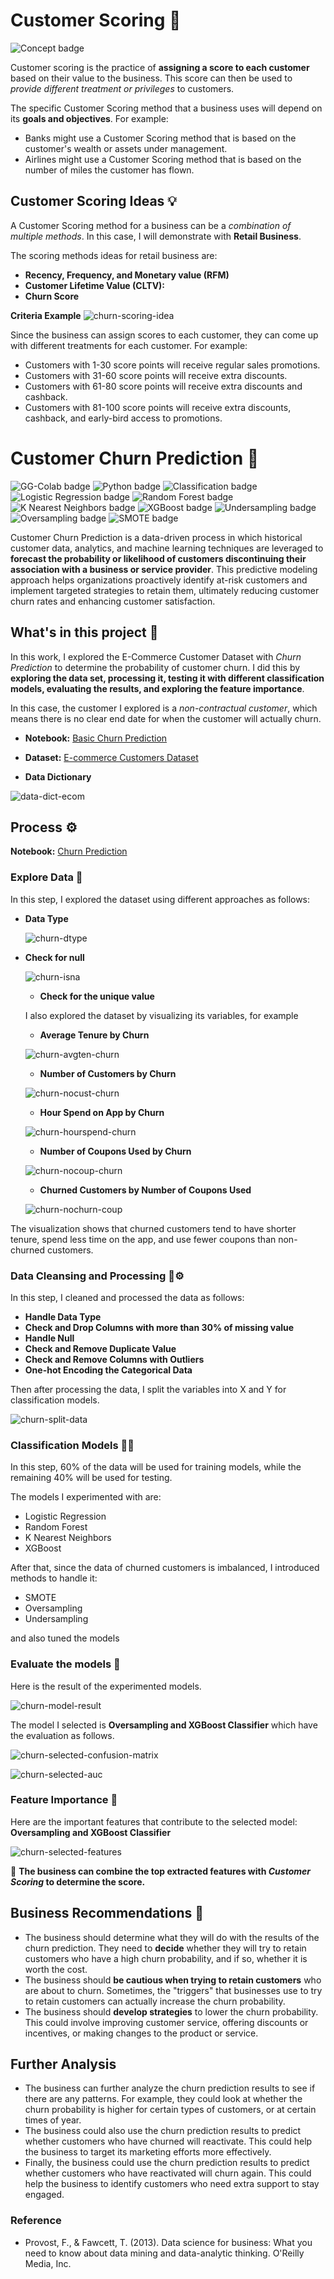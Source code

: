 # Customer Scoring 🔎
![Concept badge](https://img.shields.io/badge/-Concept-blue.svg) 

Customer scoring is the practice of **assigning a score to each customer** based on their value to the business. This score can then be used to *provide different treatment or privileges* to customers.

The specific Customer Scoring method that a business uses will depend on its **goals and objectives**. For example:

* Banks might use a Customer Scoring method that is based on the customer's wealth or assets under management.
* Airlines might use a Customer Scoring method that is based on the number of miles the customer has flown.

## Customer Scoring Ideas 💡

A Customer Scoring method for a business can be a *combination of multiple methods*. In this case, I will demonstrate with **Retail Business**.  

The scoring methods ideas for retail business are: 

* **Recency, Frequency, and Monetary value (RFM)**
* **Customer Lifetime Value (CLTV):**
* **Churn Score**

**Criteria Example** 
  ![churn-scoring-idea](./churn-scoring-idea.png)

Since the business can assign scores to each customer, they can come up with different treatments for each customer. For example:

* Customers with 1-30 score points will receive regular sales promotions.
* Customers with 31-60 score points will receive extra discounts.
* Customers with 61-80 score points will receive extra discounts and cashback.
* Customers with 81-100 score points will receive extra discounts, cashback, and early-bird access to promotions. 



# Customer Churn Prediction 🔎
![GG-Colab badge](https://img.shields.io/badge/-Google--Colab-blue.svg) ![Python badge](https://img.shields.io/badge/-Python-green.svg) ![Classification badge](https://img.shields.io/badge/-Classification-orange.svg) ![Logistic Regression badge](https://img.shields.io/badge/-Logistic--Regression-orange.svg) ![Random Forest badge](https://img.shields.io/badge/-Random--Forest-orange.svg) ![K Nearest Neighbors badge](https://img.shields.io/badge/-K--Nearest--Neighbors-orange.svg) ![XGBoost badge](https://img.shields.io/badge/-XGBoost-orange.svg) 
![Undersampling badge](https://img.shields.io/badge/-Undersampling-orange.svg) ![Oversampling badge](https://img.shields.io/badge/-Oversampling-orange.svg) ![SMOTE badge](https://img.shields.io/badge/-SMOTE-orange.svg)

Customer Churn Prediction is a data-driven process in which historical customer data, analytics, and machine learning techniques are leveraged to **forecast the probability or likelihood of customers discontinuing their association with a business or service provider**. This predictive modeling approach helps organizations proactively identify at-risk customers and implement targeted strategies to retain them, ultimately reducing customer churn rates and enhancing customer satisfaction.


## What's in this project 💼
In this work, I explored the E-Commerce Customer Dataset with *Churn Prediction* to determine the probability of customer churn. I did this by **exploring the data set, processing it, testing it with different classification models, evaluating the results, and exploring the feature importance**.

In this case, the customer I explored is a *non-contractual customer*, which means there is no clear end date for when the customer will actually churn.

* **Notebook:** [Basic Churn Prediction](https://github.com/Wkan19/MADT8101-Customer-Analytics/blob/main/Customer%20Scoring%20and%20Basic%20Churn%20Prediction/GitHub_Churn_Prediction.ipynb)

* **Dataset:** [E-commerce Customers Dataset](https://github.com/Wkan19/MADT8101-Customer-Analytics/blob/main/Customer%20Scoring%20and%20Basic%20Churn%20Prediction/EcommerceCust.csv)

* **Data Dictionary**

 ![data-dict-ecom](./data-dict-ecom.png)


## Process ⚙️
**Notebook:** [Churn Prediction](https://github.com/Wkan19/MADT8101-Customer-Analytics/blob/main/Customer%20Scoring%20and%20Basic%20Churn%20Prediction/GitHub_Churn_Prediction.ipynb)

### Explore Data 🔦

In this step, I explored the dataset using different approaches as follows: 

* **Data Type**
  
   ![churn-dtype](./churn-dtype.png)

* **Check for null**

   ![churn-isna](./churn-isna.png)

  * **Check for the unique value**

  I also explored the dataset by visualizing its variables, for example

  * **Average Tenure by Churn**
 
   ![churn-avgten-churn](./churn-avgten-churn.png)

  * **Number of Customers by Churn**

   ![churn-nocust-churn](./churn-nocust-churn.png)

  * **Hour Spend on App by Churn**
 
  ![churn-hourspend-churn](./churn-hourspend-churn.png)

  * **Number of Coupons Used by Churn**
  
  ![churn-nocoup-churn](./churn-nocoup-churn.png)

  * **Churned Customers by Number of Coupons Used**
 
  ![churn-nochurn-coup](./churn-nochurn-coup.png)
  
    
The visualization shows that churned customers tend to have shorter tenure, spend less time on the app, and use fewer coupons than non-churned customers.

### Data Cleansing and Processing 🧹⚙️

In this step, I cleaned and processed the data as follows: 

* **Handle Data Type**
* **Check and Drop Columns with more than 30% of missing value**
* **Handle Null**
* **Check and Remove Duplicate Value**
* **Check and Remove Columns with Outliers**
* **One-hot Encoding the Categorical Data**

Then after processing the data, I split the variables into X and Y for classification models. 

  ![churn-split-data](./churn-split-data.png)


### Classification Models 🧩🔧

In this step, 60% of the data will be used for training models, while the remaining 40% will be used for testing. 

The models I experimented with are: 

* Logistic Regression
* Random Forest
* K Nearest Neighbors
* XGBoost

After that, since the data of churned customers is imbalanced, I introduced methods to handle it: 

* SMOTE
* Oversampling
* Undersampling

and also tuned the models 

### Evaluate the models 🎯

Here is the result of the experimented models.

  ![churn-model-result](./churn-model-result.png)

The model I selected is  **Oversampling and XGBoost Classifier** which have the evaluation as follows. 

 ![churn-selected-confusion-matrix](./churn-selected-confusion-matrix.png)

  ![churn-selected-auc](./churn-selected-auc.png)


### Feature Importance 🏅

Here are the important features that contribute to the selected model:  **Oversampling and XGBoost Classifier** 

 ![churn-selected-features](./churn-selected-features.png)
 

📌 **The business can combine the top extracted features with *Customer Scoring* to determine the score.**

 
## Business Recommendations 🌟

* The business should determine what they will do with the results of the churn prediction. They need to **decide** whether they will try to retain customers who have a high churn probability, and if so, whether it is worth the cost.
* The business should **be cautious when trying to retain customers** who are about to churn. Sometimes, the "triggers" that businesses use to try to retain customers can actually increase the churn probability.
* The business should **develop strategies** to lower the churn probability. This could involve improving customer service, offering discounts or incentives, or making changes to the product or service.

## Further Analysis

* The business can further analyze the churn prediction results to see if there are any patterns. For example, they could look at whether the churn probability is higher for certain types of customers, or at certain times of year.
* The business could also use the churn prediction results to predict whether customers who have churned will reactivate. This could help the business to target its marketing efforts more effectively.
* Finally, the business could use the churn prediction results to predict whether customers who have reactivated will churn again. This could help the business to identify customers who need extra support to stay engaged.

### Reference

* Provost, F., & Fawcett, T. (2013). Data science for business: What you need to know about data mining and data-analytic thinking. O'Reilly Media, Inc.

